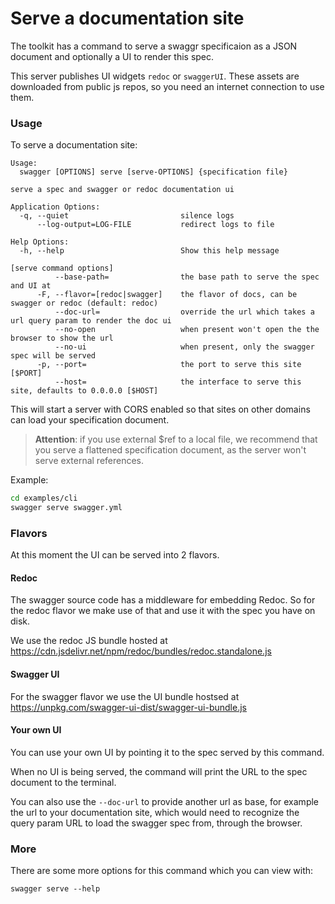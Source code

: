 # Serve a documentation site

The toolkit has a command to serve a swaggr specificaion as a JSON document and optionally a UI to render this spec.

This server publishes UI widgets `redoc` or `swaggerUI`.
These assets are downloaded from public js repos, so you need an internet connection to use them.

### Usage

To serve a documentation site:

```
Usage:
  swagger [OPTIONS] serve [serve-OPTIONS] {specification file}

serve a spec and swagger or redoc documentation ui

Application Options:
  -q, --quiet                         silence logs
      --log-output=LOG-FILE           redirect logs to file

Help Options:
  -h, --help                          Show this help message

[serve command options]
          --base-path=                the base path to serve the spec and UI at
      -F, --flavor=[redoc|swagger]    the flavor of docs, can be swagger or redoc (default: redoc)
          --doc-url=                  override the url which takes a url query param to render the doc ui
          --no-open                   when present won't open the the browser to show the url
          --no-ui                     when present, only the swagger spec will be served
      -p, --port=                     the port to serve this site [$PORT]
          --host=                     the interface to serve this site, defaults to 0.0.0.0 [$HOST]
```

This will start a server with CORS enabled so that sites on other domains can load your specification document.

> **Attention**: if you use external $ref to a local file, we recommend that you serve a flattened specification document,
> as the server won't serve external references.

Example:
```sh
cd examples/cli
swagger serve swagger.yml
```

### Flavors

At this moment the UI can be served into 2 flavors.

#### Redoc

The swagger source code has a middleware for embedding Redoc.
So for the redoc flavor we make use of that and use it with the spec you have on disk.

We use the redoc JS bundle hosted at https://cdn.jsdelivr.net/npm/redoc/bundles/redoc.standalone.js

#### Swagger UI

For the swagger flavor we use the UI bundle hostsed at https://unpkg.com/swagger-ui-dist/swagger-ui-bundle.js

#### Your own UI

You can use your own UI by pointing it to the spec served by this command.

When no UI is being served, the command will print the URL to the spec document to the terminal.

You can also use the `--doc-url` to provide another url as base, for example
the url to your documentation site, which would need to recognize the query param URL to load the swagger spec from,
through the browser.

### More

There are some more options for this command which you can view with:

```
swagger serve --help
```
